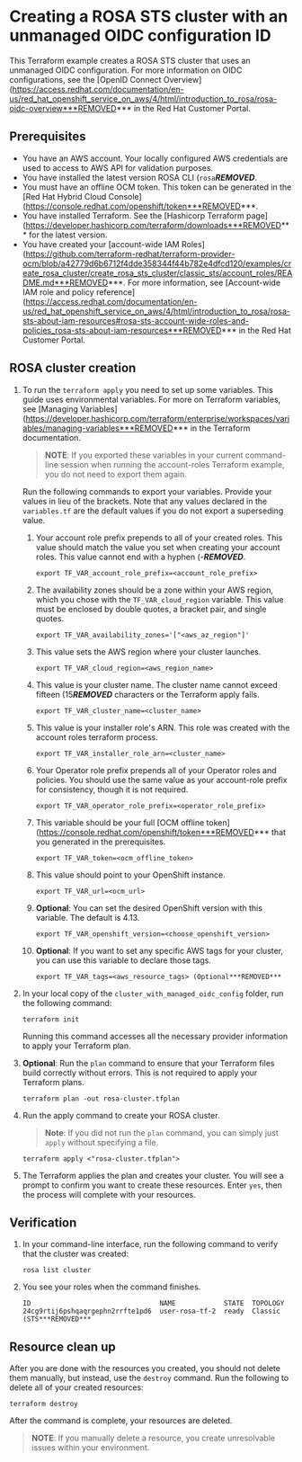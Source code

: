 # Creating a ROSA STS cluster with an unmanaged OIDC configuration ID

This Terraform example creates a ROSA STS cluster that uses an unmanaged OIDC configuration. For more information on OIDC configurations, see the [OpenID Connect Overview](https://access.redhat.com/documentation/en-us/red_hat_openshift_service_on_aws/4/html/introduction_to_rosa/rosa-oidc-overview***REMOVED*** in the Red Hat Customer Portal.

## Prerequisites

* You have an AWS account. Your locally configured AWS credentials are used to access to AWS API for validation purposes.
* You have installed the latest version ROSA CLI (`rosa`***REMOVED***.
* You must have an offline OCM token. This token can be generated in the [Red Hat Hybrid Cloud Console](https://console.redhat.com/openshift/token***REMOVED***.
* You have installed Terraform. See the [Hashicorp Terraform page](https://developer.hashicorp.com/terraform/downloads***REMOVED*** for the latest version.
* You have created your [account-wide IAM Roles](https://github.com/terraform-redhat/terraform-provider-ocm/blob/a42779d6b6712f4dde358344f44b782e4dfcd120/examples/create_rosa_cluster/create_rosa_sts_cluster/classic_sts/account_roles/README.md***REMOVED***. For more information, see [Account-wide IAM role and policy reference](https://access.redhat.com/documentation/en-us/red_hat_openshift_service_on_aws/4/html/introduction_to_rosa/rosa-sts-about-iam-resources#rosa-sts-account-wide-roles-and-policies_rosa-sts-about-iam-resources***REMOVED*** in the Red Hat Customer Portal.


## ROSA cluster creation

1. To run the `terraform apply` you need to set up some variables. This guide uses environmental variables. For more on Terraform variables, see [Managing Variables](https://developer.hashicorp.com/terraform/enterprise/workspaces/variables/managing-variables***REMOVED*** in the Terraform documentation.

   > **NOTE**: If you exported these variables in your current command-line session when running the account-roles Terraform example, you do not need to export them again.

   Run the following commands to export your variables. Provide your values in lieu of the brackets. Note that any values declared in the `variables.tf` are the default values if you do not export a superseding value.
        
    1. Your account role prefix prepends to all of your created roles. This value should match the value you set when creating your account roles. This value cannot end with a hyphen (-***REMOVED***.
        ```
        export TF_VAR_account_role_prefix=<account_role_prefix>
        ```
    2. The availability zones should be a zone within your AWS region, which you chose with the `TF_VAR_cloud_region` variable. This value must be enclosed by double quotes, a bracket pair, and single quotes.
        ```    
        export TF_VAR_availability_zones='["<aws_az_region"]' 
        ```
    3. This value sets the AWS region where your cluster launches.
        ```
        export TF_VAR_cloud_region=<aws_region_name>
        ```
    4.  This value is your cluster name. The cluster name cannot exceed fifteen (15***REMOVED*** characters or the Terraform apply fails.  
        ```
        export TF_VAR_cluster_name=<cluster_name>
        ```
    5.  This value is your installer role's ARN. This role was created with the account roles terraform process. 
        ```
        export TF_VAR_installer_role_arn=<cluster_name>
        ```
    6.  Your Operator role prefix prepends all of your Operator roles and policies. You should use the same value as your account-role prefix for consistency, though it is not required.
        ```
        export TF_VAR_operator_role_prefix=<operator_role_prefix>
        ```
    7.  This variable should be your full [OCM offline token](https://console.redhat.com/openshift/token***REMOVED*** that you generated in the prerequisites.  
        ```
        export TF_VAR_token=<ocm_offline_token>
        ```
    8.  This value should point to your OpenShift instance.  
        ```
        export TF_VAR_url=<ocm_url>
        ```
    9.  **Optional**: You can set the desired OpenShift version with this variable. The default is 4.13.
        ```    
        export TF_VAR_openshift_version=<choose_openshift_version>
        ```
    10.  **Optional**: If you want to set any specific AWS tags for your cluster, you can use this variable to declare those tags.   
         ```    
         export TF_VAR_tags=<aws_resource_tags> (Optional***REMOVED*** 
         ```         
1. In your local copy of the `cluster_with_managed_oidc_config` folder, run the following command:
   ````
   terraform init
   ````
   Running this command accesses all the necessary provider information to apply your Terraform plan.
1. **Optional**: Run the `plan` command to ensure that your Terraform files build correctly without errors. This is not required to apply your Terraform plans.
   ````
   terraform plan -out rosa-cluster.tfplan
   ````
1. Run the apply command to create your ROSA cluster. 

   > **Note**: If you did not run the `plan` command, you can simply just `apply` without specifying a file.

    ````
    terraform apply <"rosa-cluster.tfplan">
    ````
1. The Terraform applies the plan and creates your cluster. You will see a prompt to confirm you want to create these resources. Enter `yes`, then the process will complete with your resources.

## Verification

1. In your command-line interface, run the following command to verify that the cluster was created:
    ````
    rosa list cluster
    ````
1. You see your roles when the command finishes. 
    ````
    ID                                NAME            STATE  TOPOLOGY
    24cg9rtij6pshqaqrgephn2rrfte1pd6  user-rosa-tf-2  ready  Classic (STS***REMOVED***
## Resource clean up

After you are done with the resources you created, you should not delete them manually, but instead, use the `destroy` command. Run the following to delete all of your created resources:
  
    terraform destroy

After the command is complete, your resources are deleted.

> **NOTE**: If you manually delete a resource, you create unresolvable issues within your environment.

